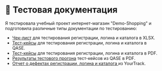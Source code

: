 # 📔 Тестовая документация

Я тестировала учебный проект интернет-магазин "Demo-Shopping" и подготовила различные типы документации по тестированию:

 <ul>
<li>  <a href="https://docs.google.com/spreadsheets/d/1HWCAn-0wft0OWELoLrCiul5QtzrRv8eBwV19X7dYfbk/edit?gid=0#gid=0 ">Чек-лист</a> для тестирования регистрации, логина и каталога в XLSX. </li> 
<li>  <a href="https://app.qase.io/project/G9?previewMode=side&suite=25&tab=">Тест-кейсы</a> для тестирования регистрации, логина и каталога в QASE. </li>
<li> <a href="https://github.com/TaranenkoNatalia/docs/blob/main/%D0%A2%D0%B5%D1%81%D1%82-%D0%BA%D0%B5%D0%B9%D1%81%D1%8B%20%D0%B4%D0%BB%D1%8F%20%D1%82%D0%B5%D1%81%D1%82%D0%B8%D1%80%D0%BE%D0%B2%D0%B0%D0%BD%D0%B8%D1%8F%20%D1%80%D0%B5%D0%B3%D0%B8%D1%81%D1%82%D1%80%D0%B0%D1%86%D0%B8%D0%B8%2C%20%D0%BB%D0%BE%D0%B3%D0%B8%D0%BD%D0%B0%20%D0%B8%20%D0%BA%D0%B0%D1%82%D0%B0%D0%BB%D0%BE%D0%B3%D0%B0.pdf">Тест-кейсы</a> для тестирования регистрации, логина и каталога в PDF.  </li>
<li>  <a href="https://github.com/TaranenkoNatalia/docs/blob/main/%D0%A0%D0%B5%D0%B7%D1%83%D0%BB%D1%8C%D1%82%D0%B0%D1%82%D1%8B%20%D1%82%D0%B5%D1%81%D1%82%D0%BE%D0%B2%D0%BE%D0%B3%D0%BE%20%D0%BF%D1%80%D0%BE%D0%B3%D0%BE%D0%BD%D0%B0%20%D1%82%D0%B5%D1%81%D1%82-%D0%BA%D0%B5%D0%B9%D1%81%D0%BE%D0%B2.pdf">Результаты тестового прогона</a> тест-кейсов из QASE в PDF. </li>
<li>  <a href="https://github.com/TaranenkoNatalia/docs/blob/main/%D0%9E%D1%82%D1%87%D0%B5%D1%82%20%D0%BE%20%D0%B4%D0%B5%D1%84%D0%B5%D0%BA%D1%82%D0%B0%D1%85%20%D1%80%D0%B5%D0%B3%D0%B8%D1%81%D1%82%D1%80%D0%B0%D1%86%D0%B8%D0%B8%2C%20%D0%BB%D0%BE%D0%B3%D0%B8%D0%BD%D0%B0%20%D0%B8%20%D0%BA%D0%B0%D1%82%D0%B0%D0%BB%D0%BE%D0%B3%D0%B0.xlsx">Отчет о дефектах регистрации, логина и каталога </a> из YourTrack. </li>
</ul>
